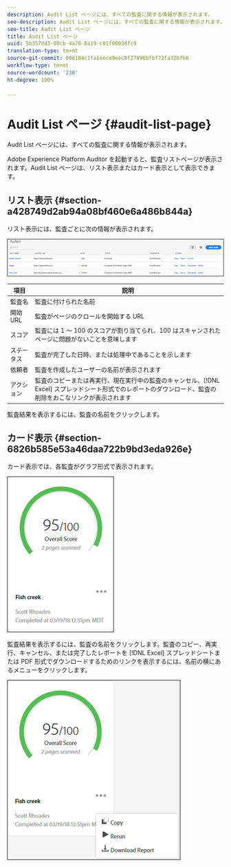 ```yaml
---
description: Audit List ページには、すべての監査に関する情報が表示されます。
seo-description: Audit List ページには、すべての監査に関する情報が表示されます。
seo-title: Audit List ページ
title: Audit List ページ
uuid: 5b357dd3-80cb-4a76-8a19-c01f0603dfc0
translation-type: tm+mt
source-git-commit: 00d184c1fa1eece9eec8f27896bfbf72fa32bfb6
workflow-type: tm+mt
source-wordcount: '230'
ht-degree: 100%

---
```



# Audit List ページ {#audit-list-page}

Audit List ページには、すべての監査に関する情報が表示されます。

Adobe Experience Platform Auditor を起動すると、監査リストページが表示されます。Audit List ページは、リスト表示またはカード表示として表示できます。

## リスト表示 {#section-a428749d2ab94a08bf460e6a486b844a}

リスト表示には、監査ごとに次の情報が表示されます。

![](assets/audit-list.png)

| 項目 | 説明 |
|---|---|
| 監査名 | 監査に付けられた名前 |
| 開始 URL | 監査がページのクロールを開始する URL |
| スコア | 監査には 1 ～ 100 のスコアが割り当てられ、100 はスキャンされたページに問題がないことを意味します |
| ステータス | 監査が完了した日時、または処理中であることを示します |
| 依頼者 | 監査を作成したユーザーの名前が表示されます |
| アクション | 監査のコピーまたは再実行、現在実行中の監査のキャンセル、[!DNL Excel] スプレッドシート形式でのレポートのダウンロード、監査の削除をおこなリンクが表示されます |

監査結果を表示するには、監査の名前をクリックします。

## カード表示 {#section-6826b585e53a46daa722b9bd3eda926e}

カード表示では、各監査がグラフ形式で表示されます。

![](assets/card.png)

監査結果を表示するには、監査の名前をクリックします。監査のコピー、再実行、キャンセル、または完了したレポートを [!DNL Excel] スプレッドシートまたは PDF 形式でダウンロードするためのリンクを表示するには、名前の横にあるメニューをクリックします。

![](assets/card-menu.png)
